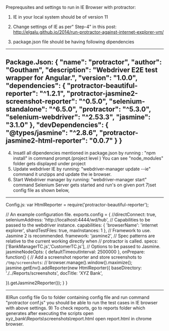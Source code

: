 Preprequsites and settings to run in IE Browser with protractor:

1) IE in your local system should be of version 11

2) Change settings of IE as per" Step-4" in this post:
http://elgalu.github.io/2014/run-protractor-against-internet-explorer-vm/
3) package.json file should be having following dipendencies
------------------------
Package.Json:
{
"name": "protractor",
"author": "Goutham",
"description": "Webdriver E2E test wrapper for Angular.",
"version": "1.0.0",
"dependencies": {
"protractor-beautiful-reporter": "^1.2.1",
"protractor-jasmine2-screenshot-reporter": "^0.5.0",
"selenium-standalone": "^6.5.0",
"protractor": "^5.3.0",
"selenium-webdriver": "^2.53.3",
"jasmine": "3.1.0"
},
"devDependencies": {
"@types/jasmine": "^2.8.6",
"protractor-jasmine2-html-reporter": "0.0.7"
}
}
---------------------
4) Insatll all dipendencies mentioned in package.json by running :
"npm install" in command prompt.(project level )
You can see "node_modules" folder gets displayed under project
5) Update webdriver IE by running:
"webdriver-manager update --ie" command
it unzipps and update the ie browser.
6) Start Webdriver manager by running:
"webdriver-manager start" command
 Selenium Server gets started and run's on given port
7)set config file as shown below,
-----------------------
Config.js:
var HtmlReporter = require('protractor-beautiful-reporter');

// An example configuration file.
exports.config = {
//directConnect: true,
seleniumAddress: 'http://localhost:4444/wd/hub',
// Capabilities to be passed to the webdriver instance.
capabilities: {
'browserName': 'internet explorer',
shardTestFiles: true,
maxInstances: 1
},
// Framework to use. Jasmine 2 is recommended.
framework: 'jasmine2',
// Spec patterns are relative to the current working directly when
// protractor is called.
specs: ['BankManagerTC.js','CustomerTC.js'],
// Options to be passed to Jasmine.
jasmineNodeOpts: {
defaultTimeoutInterval: 2500000
},
onPrepare: function() {
// Add a screenshot reporter and store screenshots to `/tmp/screenshots`:
// browser.manage().window().maximize();
jasmine.getEnv().addReporter(new HtmlReporter({
baseDirectory: './../Reports/screenshots',
docTitle: 'XYZ Bank',

}).getJasmine2Reporter());
}
}

----------------------------
8)Run config file
Go to folder containing config file and run command "protractor conf.js"
you should be able to run the test cases in IE browser with above settings.
9) To check reports, go to reports folder which generates after executing the scripts
open xyz_bank\Reports\screenshots\report.html
open report.html in chrome browser.



